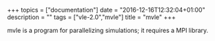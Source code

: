 +++
topics = ["documentation"]
date = "2016-12-16T12:32:04+01:00"
description = ""
tags = ["vle-2.0","mvle"]
title = "mvle"
+++

mvle is a program for parallelizing simulations; it requires a MPI library.
